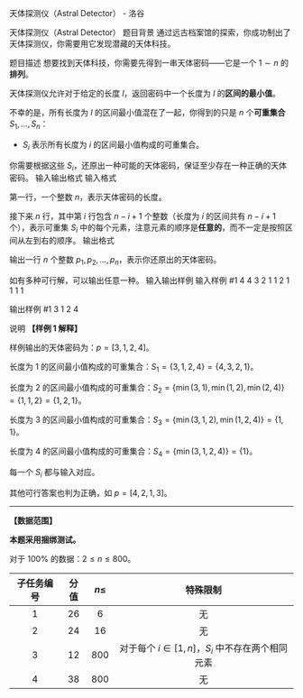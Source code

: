 



天体探测仪（Astral Detector） - 洛谷














天体探测仪（Astral Detector）
题目背景
通过远古档案馆的探索，你成功制出了天体探测仪，你需要用它发现潜藏的天体科技。

题目描述
想要找到天体科技，你需要先得到一串天体密码——它是一个 $1 \sim n$ 的**排列**。

天体探测仪允许对于给定的长度 $l$，返回密码中一个长度为 $l$ 的**区间的最小值**。

不幸的是，所有长度为 $l$ 的区间最小值混在了一起，你得到的只是 $n$ 个**可重集合** $S_1, \ldots , S_n$：

- $S_i$ 表示所有长度为 $i$ 的区间最小值构成的可重集合。

你需要根据这些 $S_i$，还原出一种可能的天体密码，保证至少存在一种正确的天体密码。
输入输出格式
输入格式

第一行，一个整数 $n$，表示天体密码的长度。

接下来 $n$ 行，其中第 $i$ 行包含 $n - i + 1$ 个整数（长度为 $i$ 的区间共有 $n - i + 1$ 个），表示可重集 $S_i$ 中的每个元素，注意元素的顺序是**任意的**，而不一定是按照区间从左到右的顺序。
输出格式

输出一行 $n$ 个整数 $p_1, p_2, \ldots , p_n$，表示你还原出的天体密码。

如有多种可行解，可以输出任意一种。
输入输出样例
输入样例 #1
4
4 3 2 1
1 2 1
1 1
1

输出样例 #1
3 1 2 4

说明
**【样例 1 解释】**

样例输出的天体密码为：$p = [3, 1, 2, 4]$。

长度为 $1$ 的区间最小值构成的可重集合：$S_1 = \{ 3, 1, 2, 4 \} = \{ 4, 3, 2, 1 \}$。

长度为 $2$ 的区间最小值构成的可重集合：$S_2 = \{ \min(3, 1), \min(1, 2), \min(2, 4) \} = \{ 1, 1, 2 \} = \{ 1, 2, 1 \}$。

长度为 $3$ 的区间最小值构成的可重集合：$S_3 = \{ \min(3, 1, 2), \min(1, 2, 4) \} = \{ 1, 1 \}$。

长度为 $4$ 的区间最小值构成的可重集合：$S_4 = \{ \min(3, 1, 2, 4) \} = \{ 1 \}$。

每一个 $S_i$ 都与输入对应。

其他可行答案也判为正确，如 $p = [4, 2, 1, 3]$。

---

**【数据范围】**

**本题采用捆绑测试。**

对于 $100\%$ 的数据：$2 \le n \le 800$。

| 子任务编号 | 分值 | $n \le$ | 特殊限制 |
|:-:|:-:|:-:|:-:|
| $1$ | $26$ | $6$ | 无 |
| $2$ | $24$ | $16$ | 无 |
| $3$ | $12$ | $800$ | 对于每个 $i \in [1, n]$，$S_i$ 中不存在两个相同元素 |
| $4$ | $38$ | $800$ | 无 |







